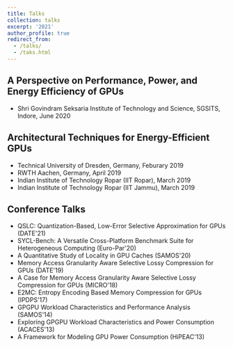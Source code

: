 ```yaml
---
title: Talks
collection: talks
excerpt: '2021'
author_profile: true
redirect_from: 
  - /talks/
  - /taks.html
---
```


A Perspective on Performance, Power, and Energy Efficiency of GPUs
---
  * Shri Govindram Seksaria Institute of Technology and Science, SGSITS, Indore, June 2020

Architectural Techniques for Energy-Efficient GPUs
---
  * Technical University of Dresden, Germany, Feburary 2019
  * RWTH Aachen, Germany, April 2019
  * Indian Institute of Technology Ropar (IIT Ropar), March 2019
  * Indian Institute of Technology Ropar (IIT Jammu), March 2019

Conference Talks
---
* QSLC: Quantization-Based, Low-Error Selective Approximation for GPUs (DATE'21)
* SYCL-Bench: A Versatile Cross-Platform Benchmark Suite for Heterogeneous Computing (Euro-Par'20)
* A Quantitative Study of Locality in GPU Caches (SAMOS'20)
* Memory Access Granularity Aware Selective Lossy Compression for GPUs (DATE'19)
* A Case for Memory Access Granularity Aware Selective Lossy Compression for GPUs (MICRO'18)
* E2MC: Entropy Encoding Based Memory Compression for GPUs (IPDPS'17)
* GPGPU Workload Characteristics and Performance Analysis (SAMOS'14)
* Exploring GPGPU Workload Characteristics and Power Consumption (ACACES'13)
* A Framework for Modeling GPU Power Consumption (HiPEAC'13)

